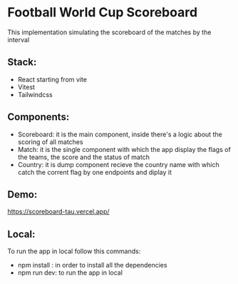 # Football World Cup Scoreboard

This implementation simulating the scoreboard of the matches by the interval

## Stack:
- React starting from vite 
- Vitest
- Tailwindcss

## Components:
- Scoreboard: it is the main component, inside there's a logic about the scoring of all matches
- Match: it is the single component with which the app display the flags of the teams, the score and the status of match
- Country: it is dump component recieve the country name with which catch the corrent flag by one endpoints and diplay it

## Demo:
https://scoreboard-tau.vercel.app/


## Local:
To run the app in local follow this commands:
- npm install : in order to install all the dependencies
- npm run dev: to run the app in local

